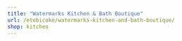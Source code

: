```yaml
---
title: "Watermarks Kitchen & Bath Boutique"
url: /etobicoke/watermarks-kitchen-and-bath-boutique/
shop: kitchen
---
```

